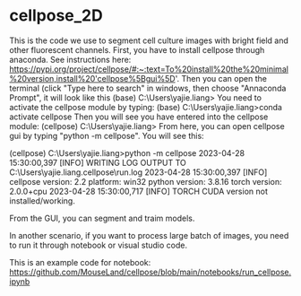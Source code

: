 # cellpose_2D
This is the code we use to segment cell culture images with bright field and other fluorescent channels. 
First, you have to install cellpose through anaconda. See instructions here: https://pypi.org/project/cellpose/#:~:text=To%20install%20the%20minimal%20version,install%20'cellpose%5Bgui%5D'.
Then you can open the terminal (click "Type here to search" in windows, then choose "Annaconda Prompt", it will look like this
(base) C:\Users\yajie.liang>
You need to activate the cellpose module by typing:
(base) C:\Users\yajie.liang>conda activate cellpose
Then you will see you have entered into the cellpose module:
(cellpose) C:\Users\yajie.liang>
From here, you can open cellpose gui by typing "python -m cellpose". You will see this:

(cellpose) C:\Users\yajie.liang>python -m cellpose
2023-04-28 15:30:00,397 [INFO] WRITING LOG OUTPUT TO C:\Users\yajie.liang\.cellpose\run.log
2023-04-28 15:30:00,397 [INFO]
cellpose version:       2.2
platform:               win32
python version:         3.8.16
torch version:          2.0.0+cpu
2023-04-28 15:30:00,717 [INFO] TORCH CUDA version not installed/working.

From the GUI, you can segment and traim models. 

In another scenario, if you want to process large batch of images, you need to run it through notebook or visual studio code. 

This is an example code for notebook: 
https://github.com/MouseLand/cellpose/blob/main/notebooks/run_cellpose.ipynb

